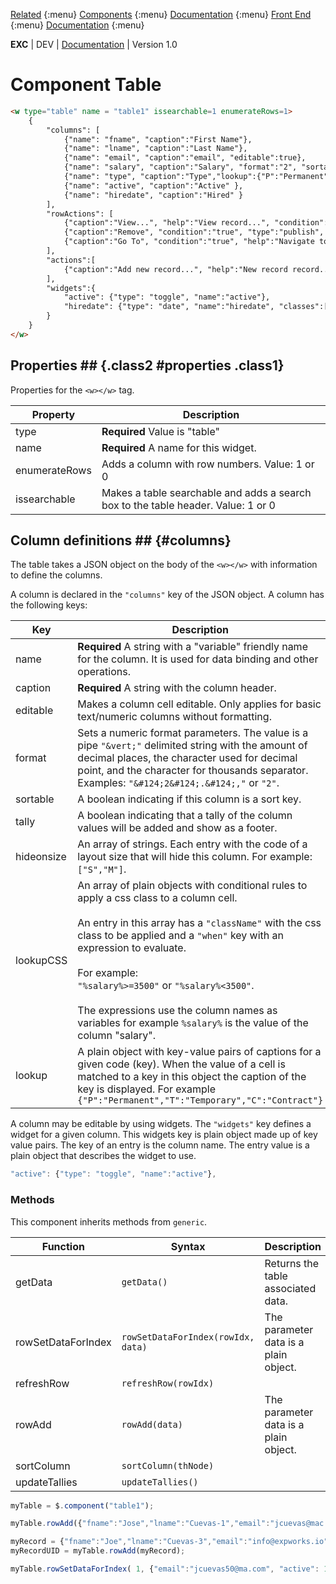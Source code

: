 [Related]() {:menu}
[Components](./fte_ref_components.md) {:menu}
[Documentation](./doc_index.md) {:menu}
[Front End]() {:menu}
[Documentation](./doc_index.md) {:menu}


**EXC** | DEV | [Documentation](./doc_index.md) | Version 1.0<BR>

# Component Table #

```HTML
<w type="table" name = "table1" issearchable=1 enumerateRows=1>
	{
		"columns": [
			{"name": "fname", "caption":"First Name"},
			{"name": "lname", "caption":"Last Name"},
			{"name": "email", "caption":"email", "editable":true},
			{"name": "salary", "caption":"Salary", "format":"2", "sortable": true, "tally":true, "lookupCSS":[{"className":"high-pay", "when":"%salary%>=3500"},{"className":"low-pay", "when":"%salary%<3500"}] },
			{"name": "type", "caption":"Type","lookup":{"P":"Permanent","T":"Temporary","C":"Contract"} },
			{"name": "active", "caption":"Active" },
			{"name": "hiredate", "caption":"Hired" }
		],
		"rowActions": [
			{"caption":"View...", "help":"View record...", "condition":"true", "type":"publish", "msg":"table1RowView", "params":{}},
			{"caption":"Remove", "condition":"true", "type":"publish", "msg":"table1RowRemove", "params":{}},
			{"caption":"Go To", "condition":"true", "help":"Navigate to page", "type":"navigate", "url":"index.html", "params":{"a":"doThis","n":"%fname%"}}
		],
		"actions":[
			{"caption":"Add new record...", "help":"New record record...", "condition":"true", "type":"publish", "msg":"table1AddRow", "params":{}}
		],
		"widgets":{
			"active": {"type": "toggle", "name":"active"},
			"hiredate": {"type": "date", "name":"hiredate", "classes":["style-embedded", "style-with-border"]}
		}
	}
</w>
```

## Properties ## {.class2 #properties .class1}

Properties for the `<w></w>` tag.

| Property | Description |
| -- | -- |
| type | **Required** Value is "table" |
| name | **Required** A name for this widget. |
| enumerateRows | Adds a column with row numbers. Value: 1 or 0 |
| issearchable | Makes a table searchable and adds a search box to the table header. Value: 1 or 0 |


## Column definitions ## {#columns}

The table takes a JSON object on the body of the `<w></w>` with information to define the columns.

A column is declared in the `"columns"` key of the JSON object. A column has the following keys:

| Key | Description |
| -- | -- |
| name | **Required** A string with a "variable" friendly name for the column. It is used for data binding and other operations. |
| caption | **Required** A string with the column header. |
| editable | Makes a column cell editable. Only applies for basic text/numeric columns without formatting. |
| format | Sets a numeric format parameters. The value is a pipe `"&vert;"` delimited string with the amount of decimal places, the character used for decimal point, and the character for thousands separator. Examples: `"&#124;2&#124;.&#124;,"` or `"2"`. |
| sortable | A boolean indicating if this column is a sort key. |
| tally | A boolean indicating that a tally of the column values will be added and show as a footer. |
| hideonsize | An array of strings. Each entry with the code of a layout size that will hide this column.  For example: `["S","M"]`. |
| lookupCSS | An array of plain objects with conditional rules to apply a css class to a column cell.<br><br>An entry in this array has a `"className"` with the css class to be applied and a `"when"` key with an expression to evaluate.<br><br>For example:<br> `"%salary%>=3500"` or `"%salary%<3500"`.<br><br>The expressions use the column names as variables for example `%salary%` is the value of the column "salary". |
| lookup | A plain object with key-value pairs of captions for a given code (key). When the value of a cell is matched to a key in this object the caption of the key is displayed. For example<br> `{"P":"Permanent","T":"Temporary","C":"Contract"}` |

A column may be editable by using widgets. The `"widgets"` key defines a widget for a given column. This widgets key is plain object made up of key value pairs. The key of an entry is the column name. The entry value is a plain object that describes the widget to use.



```js
"active": {"type": "toggle", "name":"active"},
```


### Methods ###

This component inherits methods from `generic`.

| Function | Syntax | Description |
| -- | -- | -- |
| getData | `getData()` | Returns the table associated data. |
| rowSetDataForIndex | `rowSetDataForIndex(rowIdx, data)` | The parameter data is a plain object. |
| refreshRow | `refreshRow(rowIdx)` |  |
| rowAdd | `rowAdd(data)` | The parameter data is a plain object. |
| sortColumn | `sortColumn(thNode)` |  |
| updateTallies | `updateTallies()` |  |




```js
myTable = $.component("table1");

myTable.rowAdd({"fname":"Jose","lname":"Cuevas-1","email":"jcuevas@mac.com", "salary":1250, "type":"P", "active":0,"hiredate":"2/15/2019"});
```

```js
myRecord = {"fname":"Joe","lname":"Cuevas-3","email":"info@expworks.io", "salary":3250.2, "type":"T","active":1,"hiredate":"2/18/2019"};
myRecordUID = myTable.rowAdd(myRecord);
```


```js
myTable.rowSetDataForIndex( 1, {"email":"jcuevas50@ma.com", "active": 1, "type": "T"});
```
